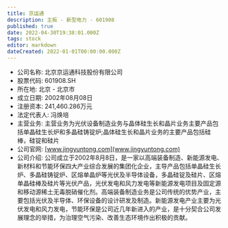 ```yaml
---
title: 京运通
description: 主板 - 新型电力 - 601908
published: true
date: 2022-04-30T19:38:01.000Z
tags: stock
editor: markdown
dateCreated: 2022-01-01T00:00:00.000Z
---
```


- 公司名称: 北京京运通科技股份有限公司
- 股票代码: 601908.SH
- 所在地: 北京 - 北京市
- 成立日期: 2002年08月08日
- 注册资本: 241,460.286万元
- 法定代表人: 冯焕培
- 主营业务: 主营业务为光伏设备制造业务与晶体硅生长和晶片业务主要产品包括单晶硅生长炉和多晶硅铸锭炉;晶体硅生长和晶片业务的主要产品包括硅棒，硅锭和硅片
- 公司官网: [www.jingyuntong.com](www.jingyuntong.com)
- 公司介绍: 公司成立于2002年8月8日，是一家以高端装备制造、新能源发电、新材料和节能环保四大产业综合发展的集团化企业，主导产品包括单晶硅生长炉、多晶硅铸锭炉、区熔单晶炉等光伏及半导体设备，多晶硅锭及硅片、区熔单晶硅棒及硅片等光伏产品，光伏发电和风力发电等新能源发电项目及固定源和移动源稀土无毒脱硝催化剂。高端装备制造业务是公司传统的优势产业，主要包括光伏及半导体、环保设备的设计研发及制造。新能源发电产业主要为光伏发电和风力发电，节能环保是公司近几年新进入的产业，是十分契合公司发展理念的举措，为治理空气污染、改善生态环境作出积极的贡献。


